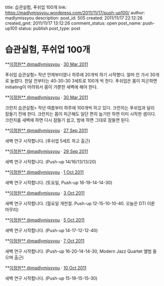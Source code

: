 title: 습관실험, 푸쉬업 100개
link: https://madlymissyou.wordpress.com/2011/11/17/push-up100/
author: madlymissyou
description: 
post_id: 505
created: 2011/11/17 22:12:26
created_gmt: 2011/11/17 13:12:26
comment_status: open
post_name: push-up100
status: publish
post_type: post

# 습관실험, 푸쉬업 100개

**[이정원** @madlymissyou](https://twitter.com/madlymissyou) · [30 Mar 2011](https://twitter.com/madlymissyou/status/52838439535656960)

푸쉬업 습관실험> 작년 언제부터였나 하루에 20개씩 하기 시작했다. 얼마 안 가서 30개로 늘렸다. 한달 전부터는 40-30-30 3세트로 100개 씩 한다. 푸쉬업은 몸이 피곤하면 initiating이 어려워서 몸이 가뿐한 새벽에 해야 한다.

**[이정원** @madlymissyou](https://twitter.com/madlymissyou) · [30 Mar 2011](https://twitter.com/madlymissyou/status/52839528200806400)

크런치 습관실험> 작년 여름부터 하루에 100개씩 하고 있다. 크런치는 푸쉬업과 달리 잠들기 전에 한다. 크런치는 몸이 피곤해도 일단 편히 눕기만 하면 이미 시작한 셈이다. 크런치를 새벽에 하면 다시 잠들기 쉽고, 밤에 하면 그대로 잠들면 된다.

**[이정원** @madlymissyou](https://twitter.com/madlymissyou) · [27 Sep 2011](https://twitter.com/madlymissyou/status/118434040209612801)

새벽 연구 시작합니다. (푸쉬업 5세트 하고 출근)

**[이정원** @madlymissyou](https://twitter.com/madlymissyou) · [29 Sep 2011](https://twitter.com/madlymissyou/status/119144668163342338)

새벽 연구 시작합니다. (Push-up 14/16/13/13/20)

**[이정원** @madlymissyou](https://twitter.com/madlymissyou) · [1 Oct 2011](https://twitter.com/madlymissyou/status/119865435305951234)

새벽 연구 시작합니다. (토요일, Push-up 16-19-14-14-30)

**[이정원** @madlymissyou](https://twitter.com/madlymissyou) · [3 Oct 2011](https://twitter.com/madlymissyou/status/120597556047777793)

새벽 연구 시작합니다. (월요일 개천절. Push-up 12-15-10-10-40. 오늘은 DTI 이론 마무리)

**[이정원** @madlymissyou](https://twitter.com/madlymissyou) · [5 Oct 2011](https://twitter.com/madlymissyou/status/121323376181657600)

새벽 연구 시작합니다. (Push-up 14-17-12-12-40)

**[이정원** @madlymissyou](https://twitter.com/madlymissyou) · [7 Oct 2011](https://twitter.com/madlymissyou/status/122048799412727808)

새벽 연구 시작합니다. (Push-up 16-20-14-14-30, Modern Jazz Quartet <Django> 앨범 들으며 출근)

**[이정원** @madlymissyou](https://twitter.com/madlymissyou) · [10 Oct 2011](https://twitter.com/madlymissyou/status/123141632135671808)

새벽 연구 시작합니다. (Push-up 15-19-15-15-30)